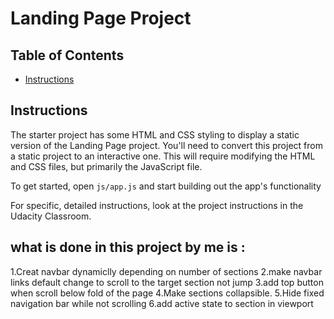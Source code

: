 # Landing Page Project

## Table of Contents

* [Instructions](#instructions)

## Instructions

The starter project has some HTML and CSS styling to display a static version of the Landing Page project. You'll need to convert this project from a static project to an interactive one. This will require modifying the HTML and CSS files, but primarily the JavaScript file.

To get started, open `js/app.js` and start building out the app's functionality

For specific, detailed instructions, look at the project instructions in the Udacity Classroom.

## what is done in this project by me is :

1.Creat navbar dynamiclly depending on number of sections
2.make navbar links default change to scroll to the target section not jump
3.add top button when scroll below fold of the page
4.Make sections collapsible.
5.Hide fixed navigation bar while not scrolling
6.add active state to section in viewport

